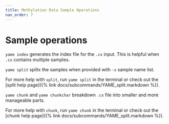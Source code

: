```yaml
---
title: Methylation Data Sample Operations
nav_order: 7
---
```


# Sample operations

`yame index` generates the index file for the `.cx` input. This is helpful when `.cx` contains multiple samples.

`yame split` splitx the samples when provided with `-s` sample name list.

For more help with `split`, run `yame split` in the terminal or check out the
[split help page]({% link docs/subcommands/YAME_split.markdown %}).

`yame chunk` and `yame chunkchar` breakdown `.cx` file into smaller and more manageable parts.

For more help with `chunk`, run `yame chunk` in the terminal or check out the
[chunk help page]({% link docs/subcommands/YAME_split.markdown %}).

